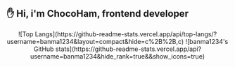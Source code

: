 ## ✋ Hi, i'm ChocoHam, frontend developer

<div align="center">
  ![Top Langs](https://github-readme-stats.vercel.app/api/top-langs/?username=banma1234&layout=compact&hide=c%2B%2B,c)
  ![banma1234's GitHub stats](https://github-readme-stats.vercel.app/api?username=banma1234&hide_rank=true&&show_icons=true)
</div>
